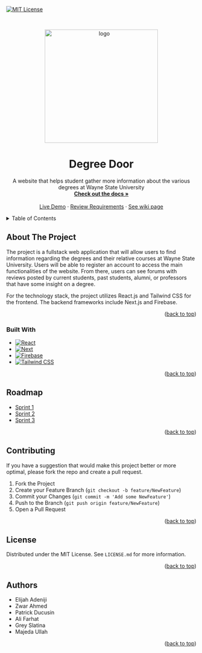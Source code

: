<div id="top"></div>

<!-- PROJECT SHIELDS -->
[![MIT License][license-shield]][license-url]

<!-- PROJECT LOGO -->
<br />
<p align="center">
  <a href="https://degree-door.vercel.app/login">
    <img src="https://i.imgur.com/PUIKaAn.png" alt="logo" width="300"/>
  </a>
</p>
<div align="center">
  
<h1 align="center">Degree Door</h1>

  <p align="center">
    A website that helps student gather more information about the various degrees at Wayne State University
    <br />
    <a href="https://github.com/WSU-4110/Degree-Door"><strong>Check out the docs »</strong></a>
    <br />
    <br />
    <a href="https://degree-door.vercel.app/login">Live Demo</a>
    ·
    <a href="https://github.com/WSU-4110/Degree-Door/issues">Review Requirements</a>
    ·
    <a href="https://github.com/WSU-4110/Degree-Door/wiki">See wiki page</a>
  </p>
</div>



<!-- TABLE OF CONTENTS -->
<details>
  <summary>Table of Contents</summary>
  <ol>
    <li>
      <a href="#about-the-project">About The Project</a>
      <ul>
        <li><a href="#built-with">Built With</a></li>
      </ul>
    </li>
    <li><a href="#roadmap">Roadmap</a></li>
    <li><a href="#contributing">Contributing</a></li>
    <li><a href="#license">License</a></li>
    <li><a href="#authors">Authors</a></li>
  </ol>
</details>



<!-- ABOUT THE PROJECT -->
## About The Project

The project is a fullstack web application that will allow users to find information regarding the degrees and their relative courses 
at Wayne State University. Users will be able to register an account to access the main functionalities of the website. From there,
users can see forums with reviews posted by current students, past students, alumni, or professors that have some insight
on a degree.

For the technology stack, the project utilizes React.js and Tailwind CSS for the frontend. The backend frameworks include Next.js and Firebase.

<p align="right">(<a href="#top">back to top</a>)</p>



### Built With

* [![React][React.js]][React-url]
* [![Next][Next.js]][Next-url]
* [![Firebase][Firebase-shield]][Firebase-url]
* [![Tailwind CSS][Tailwind-shield]][Tailwind-url]


<p align="right">(<a href="#top">back to top</a>)</p>


<!-- ROADMAP -->
## Roadmap

* [Sprint 1](https://github.com/WSU-4110/Degree-Door/wiki/Sprint-Plan-1)
* [Sprint 2](https://github.com/WSU-4110/Degree-Door/wiki/Sprint-2-Plan)
* [Sprint 3](https://github.com/WSU-4110/Degree-Door/wiki/Sprint-3-Plan)

<p align="right">(<a href="#top">back to top</a>)</p>


<!-- CONTRIBUTING -->
## Contributing

If you have a suggestion that would make this project better or more optimal, 
please fork the repo and create a pull request.

1. Fork the Project
2. Create your Feature Branch (`git checkout -b feature/NewFeature`)
3. Commit your Changes (`git commit -m 'Add some NewFeature'`)
4. Push to the Branch (`git push origin feature/NewFeature`)
5. Open a Pull Request

<p align="right">(<a href="#top">back to top</a>)</p>



<!-- LICENSE -->
## License

Distributed under the MIT License. See `LICENSE.md` for more information.

<p align="right">(<a href="#top">back to top</a>)</p>



<!-- Authors -->
## Authors


* Elijah Adeniji
* Zwar Ahmed
* Patrick Ducusin
* Ali Farhat
* Grey Slatina
* Majeda Ullah

<p align="right">(<a href="#top">back to top</a>)</p>

<!-- MARKDOWN LINKS & IMAGES -->
[license-shield]: https://img.shields.io/github/license/WSU-4110/Degree-Door?style=for-the-badge
[license-url]: https://github.com/WSU-4110/Degree-Door/blob/main/LICENSE.md
[product-screenshot]: src/assets/demo.png
[React.js]: https://img.shields.io/badge/React-20232A?style=for-the-badge&logo=react&logoColor=61DAFB
[React-url]: https://reactjs.org/
[Next.js]: https://img.shields.io/badge/next.js-000000?style=for-the-badge&logo=nextdotjs&logoColor=white
[Next-url]: https://nextjs.org/
[Firebase-shield]: https://img.shields.io/badge/firebase-ffca28?style=for-the-badge&logo=firebase&logoColor=black
[Firebase-url]: https://firebase.google.com/
[Tailwind-shield]: https://img.shields.io/badge/tailwindcss-%2338B2AC.svg?style=for-the-badge&logo=tailwind-css&logoColor=white
[Tailwind-url]: https://tailwindcss.com/
